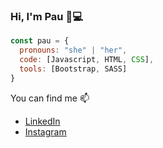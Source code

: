 ### Hi, I'm Pau 👋:computer:


```js
const pau = {
  pronouns: "she" | "her",
  code: [Javascript, HTML, CSS],
  tools: [Bootstrap, SASS]
}
```

You can find me 📫 
- [LinkedIn](https://linkedin.com/in/pauladumrauf)
- [Instagram](https://instagram.com/pdumrauf)


<!--
**pdumrauf/pdumrauf** is a ✨ _special_ ✨ repository because its `README.md` (this file) appears on your GitHub profile.

Here are some ideas to get you started:

- 🔭 I’m currently working on ...
- 🌱 I’m currently learning ...
- 👯 I’m looking to collaborate on ...
- 🤔 I’m looking for help with ...
- 💬 Ask me about ...
- 📫 How to reach me: ...
- 😄 Pronouns: ...
- ⚡ Fun fact: ...
-->
